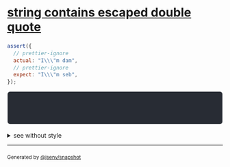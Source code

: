 # [string contains escaped double quote](../../quote.test.js#L6)

```js
assert({
  // prettier-ignore
  actual: "I\\\"m dam",
  // prettier-ignore
  expect: "I\\\"m seb",
});
```

![img](throw.svg)

<details>
  <summary>see without style</summary>

```console
AssertionError: actual and expect are different

actual: "I\\\"m dam"
expect: "I\\\"m seb"
```

</details>


---

<sub>
  Generated by <a href="https://github.com/jsenv/core/tree/main/packages/independent/snapshot">@jsenv/snapshot</a>
</sub>
